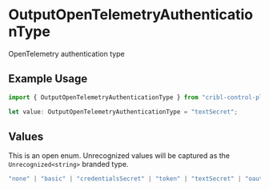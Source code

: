# OutputOpenTelemetryAuthenticationType

OpenTelemetry authentication type

## Example Usage

```typescript
import { OutputOpenTelemetryAuthenticationType } from "cribl-control-plane/models";

let value: OutputOpenTelemetryAuthenticationType = "textSecret";
```

## Values

This is an open enum. Unrecognized values will be captured as the `Unrecognized<string>` branded type.

```typescript
"none" | "basic" | "credentialsSecret" | "token" | "textSecret" | "oauth" | Unrecognized<string>
```